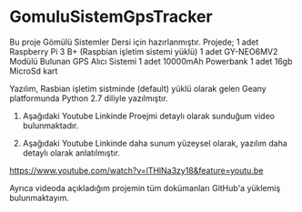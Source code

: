 # GomuluSistemGpsTracker
Bu proje Gömülü Sistemler Dersi için hazırlanmıştır.
Projede;
1 adet Raspberry Pi 3 B+ (Raspbian işletim sistemi yüklü)
1 adet GY-NEO6MV2 Modülü Bulunan GPS Alıcı Sistemi
1 adet 10000mAh Powerbank
1 adet 16gb MicroSd kart

Yazılım, Rasbian işletim sistminde (default) yüklü olarak gelen Geany platformunda Python 2.7 diliyle yazılmıştır.

1. Aşağıdaki Youtube Linkinde Proejmi detaylı olarak sunduğum video bulunmaktadır.

2. Aşağıdaki Youtube Linkinde daha sunum yüzeysel olarak, yazılım daha detaylı olarak anlatılmıştır.

https://www.youtube.com/watch?v=lTHlNa3zy18&feature=youtu.be

Ayrıca videoda açıkladığım projemin tüm dokümanları GitHub'a yüklemiş bulunmaktayım.

